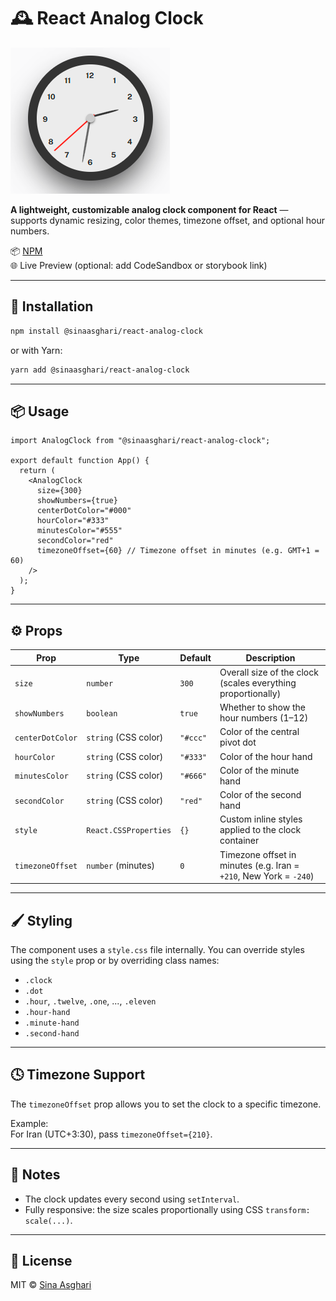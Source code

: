 # 🕰️ React Analog Clock

![React Analog Clock Screenshot](./screenshot.png)

**A lightweight, customizable analog clock component for React** — supports dynamic resizing, color themes, timezone offset, and optional hour numbers.

📦 [NPM](https://www.npmjs.com/package/@sinaasghari/react-analog-clock)  
🌐 Live Preview (optional: add CodeSandbox or storybook link)

---

## 🚀 Installation

```bash
npm install @sinaasghari/react-analog-clock
```

or with Yarn:

```bash
yarn add @sinaasghari/react-analog-clock
```

---

## 📦 Usage

```tsx
import AnalogClock from "@sinaasghari/react-analog-clock";

export default function App() {
  return (
    <AnalogClock
      size={300}
      showNumbers={true}
      centerDotColor="#000"
      hourColor="#333"
      minutesColor="#555"
      secondColor="red"
      timezoneOffset={60} // Timezone offset in minutes (e.g. GMT+1 = 60)
    />
  );
}
```

---

## ⚙️ Props

| Prop              | Type                | Default   | Description                                                                 |
|-------------------|---------------------|-----------|-----------------------------------------------------------------------------|
| `size`            | `number`            | `300`     | Overall size of the clock (scales everything proportionally)               |
| `showNumbers`     | `boolean`           | `true`    | Whether to show the hour numbers (1–12)                                    |
| `centerDotColor`  | `string` (CSS color)| `"#ccc"`  | Color of the central pivot dot                                             |
| `hourColor`       | `string` (CSS color)| `"#333"`  | Color of the hour hand                                                     |
| `minutesColor`    | `string` (CSS color)| `"#666"`  | Color of the minute hand                                                   |
| `secondColor`     | `string` (CSS color)| `"red"`   | Color of the second hand                                                   |
| `style`           | `React.CSSProperties` | `{}`    | Custom inline styles applied to the clock container                        |
| `timezoneOffset`  | `number` (minutes)  | `0`       | Timezone offset in minutes (e.g. Iran = `+210`, New York = `-240`)         |

---

## 🖌️ Styling

The component uses a `style.css` file internally. You can override styles using the `style` prop or by overriding class names:

- `.clock`
- `.dot`
- `.hour`, `.twelve`, `.one`, ..., `.eleven`
- `.hour-hand`
- `.minute-hand`
- `.second-hand`

---

## 🕓 Timezone Support

The `timezoneOffset` prop allows you to set the clock to a specific timezone.

Example:  
For Iran (UTC+3:30), pass `timezoneOffset={210}`.

---

## 📌 Notes

- The clock updates every second using `setInterval`.
- Fully responsive: the size scales proportionally using CSS `transform: scale(...)`.

---

## 📃 License

MIT © [Sina Asghari](https://github.com/sinaasghari)

